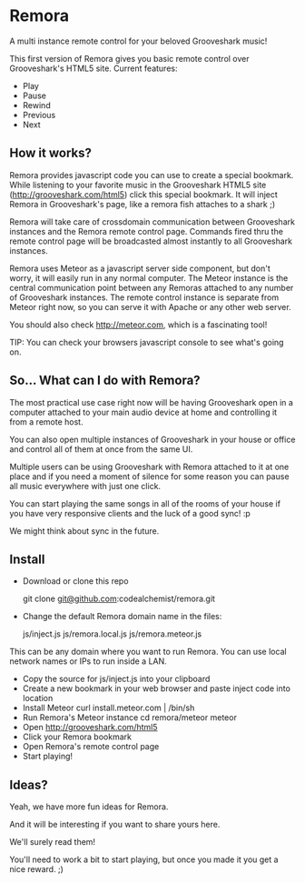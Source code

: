Remora
======

A multi instance remote control for your beloved Grooveshark music!

This first version of Remora gives you basic remote control over Grooveshark's HTML5 site.
Current features:
* Play
* Pause
* Rewind
* Previous
* Next

## How it works?
Remora provides javascript code you can use to create a special bookmark.
While listening to your favorite music in the Grooveshark HTML5 site (http://grooveshark.com/html5) click this special bookmark.
It will inject Remora in Grooveshark's page, like a remora fish attaches to a shark ;)

Remora will take care of crossdomain communication between Grooveshark instances and the Remora remote control page.
Commands fired thru the remote control page will be broadcasted almost instantly to all Grooveshark instances.

Remora uses Meteor as a javascript server side component, but don't worry, it will easily run in any normal computer.
The Meteor instance is the central communication point between any Remoras attached to any number of Grooveshark instances.
The remote control instance is separate from Meteor right now, so you can serve it with Apache or any other web server.

You should also check http://meteor.com, which is a fascinating tool!

TIP:
You can check your browsers javascript console to see what's going on.

## So... What can I do with Remora?
The most practical use case right now will be having Grooveshark open in a computer attached to your main audio device at home and controlling it from a remote host.

You can also open multiple instances of Grooveshark in your house or office and control all of them at once from the same UI.

Multiple users can be using Grooveshark with Remora attached to it at one place and if you need a moment of silence for some reason you can pause all music everywhere with just one click.

You can start playing the same songs in all of the rooms of your house if you have very responsive clients and the luck of a good sync! :p

We might think about sync in the future.

## Install
* Download or clone this repo

	git clone git@github.com:codealchemist/remora.git

* Change the default Remora domain name in the files:

	js/inject.js
	js/remora.local.js
	js/remora.meteor.js

This can be any domain where you want to run Remora.
You can use local network names or IPs to run inside a LAN.

* Copy the source for js/inject.js into your clipboard
* Create a new bookmark in your web browser and paste inject code into location
* Install Meteor
	curl install.meteor.com | /bin/sh
* Run Remora's Meteor instance
	cd remora/meteor
	meteor
* Open http://grooveshark.com/html5
* Click your Remora bookmark
* Open Remora's remote control page
* Start playing!

## Ideas?
Yeah, we have more fun ideas for Remora.

And it will be interesting if you want to share yours here.

We'll surely read them!




You'll need to work a bit to start playing, but once you made it you get a nice reward.
;)
